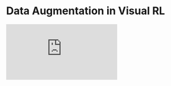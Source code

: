 # Data Augmentation in Visual RL

![DA in visual RL](https://github.com/Guozheng-Ma/DA-in-visualRL/blob/main/Image/DA%20in%20Visual%20RL.pdf)
